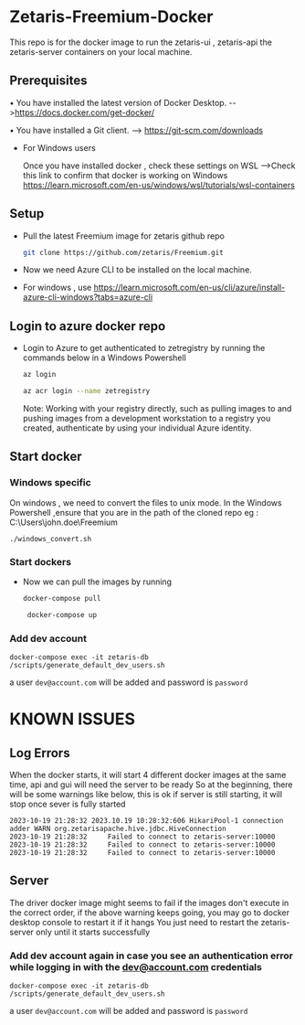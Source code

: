 # Zetaris-Freemium-Docker
This repo is for the docker image to run the zetaris-ui , zetaris-api the zetaris-server containers on your local machine.
## Prerequisites
•	You have installed the latest version of Docker Desktop. -->https://docs.docker.com/get-docker/

•	You have installed a Git client.  --> https://git-scm.com/downloads

* For Windows users

  Once you have installed docker , check these settings on WSL -->Check this link to confirm that docker is working on Windows https://learn.microsoft.com/en-us/windows/wsl/tutorials/wsl-containers


## Setup
* Pull the latest Freemium image for zetaris github repo
    ```bash
    git clone https://github.com/zetaris/Freemium.git
    ```
* Now we need Azure CLI to be installed on the local machine.

* For windows , use https://learn.microsoft.com/en-us/cli/azure/install-azure-cli-windows?tabs=azure-cli

## Login to azure docker repo
* Login to Azure to get authenticated to zetregistry by running the commands below in a Windows Powershell

    ```bash
    az login
    ```
  
    ```bash
    az acr login --name zetregistry
    ```
  Note: Working with your registry directly, such as pulling images to and pushing images from a development workstation to a registry you created, authenticate by using your individual Azure identity.
## Start docker

### Windows specific
On windows , we need to convert the files to unix mode. In the Windows Powershell ,ensure that you are in the path of the cloned repo eg : C:\Users\john.doe\Freemium
```
./windows_convert.sh
```

### Start dockers
* Now we can pull the images by running

  ```bash
  docker-compose pull
  ```
  ```bash
   docker-compose up
  ```
### Add dev account
```
docker-compose exec -it zetaris-db /scripts/generate_default_dev_users.sh
```
a user `dev@account.com` will be added and password is `password`

# KNOWN ISSUES

## Log Errors
When the docker starts, it will start 4 different docker images at the same time, api and gui will need the server to be ready
So at the beginning, there will be some warnings  like below, this is ok if server is still starting, it will stop once sever is fully started

```
2023-10-19 21:28:32 2023.10.19 10:28:32:606 HikariPool-1 connection adder WARN org.zetarisapache.hive.jdbc.HiveConnection
2023-10-19 21:28:32     Failed to connect to zetaris-server:10000
2023-10-19 21:28:32     Failed to connect to zetaris-server:10000
2023-10-19 21:28:32     Failed to connect to zetaris-server:10000
```
## Server
The driver docker image might seems to fail if the images don't execute in the correct order, if the above warning keeps going, you may go to docker desktop console to restart it if it hangs
You just need to restart the zetaris-server only until it starts successfully

### Add dev account again in case you see an authentication error while logging in with the dev@account.com credentials
```
docker-compose exec -it zetaris-db /scripts/generate_default_dev_users.sh
```
a user `dev@account.com` will be added and password is `password`

